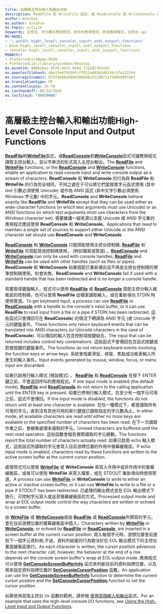 ```yaml
---
title: 高層級主控台輸入和輸出功能
description: ReadFile 和 WriteFile 函式，或 ReadConsole 和 WriteConsole 函式可讓應用程式讀取主控台輸入，並以字串流的形式寫入主控台輸出。
author: miniksa
ms.author: miniksa
ms.topic: article
keywords: 主控台，字元模式應用程式，命令列應用程式，終端應用程式，主控台 api
MS-HAID:
- '\_win32\_high\_level\_console\_input\_and\_output\_functions'
- base.high\_level\_console\_input\_and\_output\_functions
- consoles.high\_level\_console\_input\_and\_output\_functions
MSHAttr:
- PreferredSiteName:MSDN
- PreferredLib:/library/windows/desktop
ms.assetid: 086b1bec-85f8-4e31-848d-7cb2d2703a3d
ms.openlocfilehash: d6e13edf9350fcff812ad02b2d9116c3fe132154
ms.sourcegitcommit: b75f4688e080d300b80c552d0711fdd86b9974bf
ms.translationtype: MT
ms.contentlocale: zh-TW
ms.lasthandoff: 08/24/2020
ms.locfileid: "89059090"
---
```

# <a name="high-level-console-input-and-output-functions"></a><span data-ttu-id="b3a1e-104">高層級主控台輸入和輸出功能</span><span class="sxs-lookup"><span data-stu-id="b3a1e-104">High-Level Console Input and Output Functions</span></span>


<span data-ttu-id="b3a1e-105">[**ReadFile**](https://msdn.microsoft.com/library/windows/desktop/aa365467)和[**WriteFile**](https://msdn.microsoft.com/library/windows/desktop/aa365747)函式，或[**ReadConsole**](readconsole.md)和[**WriteConsole**](writeconsole.md)函式可讓應用程式讀取主控台輸入，並以字串流的形式寫入主控台輸出。</span><span class="sxs-lookup"><span data-stu-id="b3a1e-105">The [**ReadFile**](https://msdn.microsoft.com/library/windows/desktop/aa365467) and [**WriteFile**](https://msdn.microsoft.com/library/windows/desktop/aa365747) functions, or the [**ReadConsole**](readconsole.md) and [**WriteConsole**](writeconsole.md) functions, enable an application to read console input and write console output as a stream of characters.</span></span> <span data-ttu-id="b3a1e-106">**ReadConsole** 和 **WriteConsole** 的行為與 **ReadFile** 和 **WriteFile** 的行為完全相同，不同之處在于可以將它們當做寬字元函式使用 (其中 text 引數必須使用 Unicode) 或作為 ANSI 函式 (其中文字引數必須使用 Windows 字元集) 中的字元。</span><span class="sxs-lookup"><span data-stu-id="b3a1e-106">**ReadConsole** and **WriteConsole** behave exactly like **ReadFile** and **WriteFile** except that they can be used either as wide-character functions (in which text arguments must use Unicode) or as ANSI functions (in which text arguments must use characters from the Windows character set).</span></span> <span data-ttu-id="b3a1e-107">需要維護一組來源以支援 Unicode 或 ANSI 字元集的應用程式應該使用 **ReadConsole** 和 **WriteConsole**。</span><span class="sxs-lookup"><span data-stu-id="b3a1e-107">Applications that need to maintain a single set of sources to support either Unicode or the ANSI character set should use **ReadConsole** and **WriteConsole**.</span></span>

<span data-ttu-id="b3a1e-108">[**ReadConsole**](readconsole.md) 和 [**WriteConsole**](writeconsole.md) 只能搭配使用主控台控制碼; [**ReadFile**](https://msdn.microsoft.com/library/windows/desktop/aa365467) 和 [**WriteFile**](https://msdn.microsoft.com/library/windows/desktop/aa365747) 可搭配其他控制碼使用， (例如檔案或管道) 。</span><span class="sxs-lookup"><span data-stu-id="b3a1e-108">[**ReadConsole**](readconsole.md) and [**WriteConsole**](writeconsole.md) can only be used with console handles; [**ReadFile**](https://msdn.microsoft.com/library/windows/desktop/aa365467) and [**WriteFile**](https://msdn.microsoft.com/library/windows/desktop/aa365747) can be used with other handles (such as files or pipes).</span></span> <span data-ttu-id="b3a1e-109">**ReadConsole** 和 **WriteConsole** 如果搭配已重新導向且不再是主控台控制碼的標準控制碼使用，則會失敗。</span><span class="sxs-lookup"><span data-stu-id="b3a1e-109">**ReadConsole** and **WriteConsole** fail if used with a standard handle that has been redirected and is no longer a console handle.</span></span>

<span data-ttu-id="b3a1e-110">若要取得鍵盤輸入，程式可以使用 [**ReadFile**](https://msdn.microsoft.com/library/windows/desktop/aa365467) 或 [**ReadConsole**](readconsole.md) 搭配主控台輸入緩衝區的控制碼，也可以使用 **ReadFile** 從檔案讀取輸入，或在重新導向 STDIN 時使用管道。</span><span class="sxs-lookup"><span data-stu-id="b3a1e-110">To get keyboard input, a process can use [**ReadFile**](https://msdn.microsoft.com/library/windows/desktop/aa365467) or [**ReadConsole**](readconsole.md) with a handle to the console's input buffer, or it can use **ReadFile** to read input from a file or a pipe if STDIN has been redirected.</span></span> <span data-ttu-id="b3a1e-111">這些函式只會傳回可在 **ReadConsole**) 的情況下轉譯為 ANSI 字元 (或 Unicode 字元的鍵盤事件。</span><span class="sxs-lookup"><span data-stu-id="b3a1e-111">These functions only return keyboard events that can be translated into ANSI characters (or Unicode characters in the case of **ReadConsole**).</span></span> <span data-ttu-id="b3a1e-112">可以傳回的輸入包含控制項按鍵組合。</span><span class="sxs-lookup"><span data-stu-id="b3a1e-112">The input that can be returned includes control key combinations.</span></span> <span data-ttu-id="b3a1e-113">這些函式不會傳回包含函式按鍵或箭號按鍵的鍵盤事件。</span><span class="sxs-lookup"><span data-stu-id="b3a1e-113">The functions do not return keyboard events involving the function keys or arrow keys.</span></span> <span data-ttu-id="b3a1e-114">系統會捨棄滑鼠、視窗、焦點或功能表輸入所產生的輸入事件。</span><span class="sxs-lookup"><span data-stu-id="b3a1e-114">Input events generated by mouse, window, focus, or menu input are discarded.</span></span>

<span data-ttu-id="b3a1e-115">如果已啟用行輸入模式 (預設模式) ， [**ReadFile**](https://msdn.microsoft.com/library/windows/desktop/aa365467) 和 [**ReadConsole**](readconsole.md) 在按下 ENTER 鍵之前，不會返回呼叫的應用程式。</span><span class="sxs-lookup"><span data-stu-id="b3a1e-115">If line input mode is enabled (the default mode), [**ReadFile**](https://msdn.microsoft.com/library/windows/desktop/aa365467) and [**ReadConsole**](readconsole.md) do not return to the calling application until the ENTER key is pressed.</span></span> <span data-ttu-id="b3a1e-116">如果已停用行輸入模式，在至少有一個字元可用之前，函式不會傳回。</span><span class="sxs-lookup"><span data-stu-id="b3a1e-116">If line input mode is disabled, the functions do not return until at least one character is available.</span></span> <span data-ttu-id="b3a1e-117">在任一種模式下，都會讀取所有可用的字元，直到沒有其他可用的索引鍵或已讀取指定的字元數為止。</span><span class="sxs-lookup"><span data-stu-id="b3a1e-117">In either mode, all available characters are read until either no more keys are available or the specified number of characters has been read.</span></span> <span data-ttu-id="b3a1e-118">在下一次讀取作業之前，會緩衝處理未讀取的字元。</span><span class="sxs-lookup"><span data-stu-id="b3a1e-118">Unread characters are buffered until the next read operation.</span></span> <span data-ttu-id="b3a1e-119">這些函數會報告實際讀取的字元總數。</span><span class="sxs-lookup"><span data-stu-id="b3a1e-119">The functions report the total number of characters actually read.</span></span> <span data-ttu-id="b3a1e-120">如果已啟用 echo 輸入模式，這些函式所讀取的字元會寫入目前游標位置的作用中螢幕緩衝區。</span><span class="sxs-lookup"><span data-stu-id="b3a1e-120">If echo input mode is enabled, characters read by these functions are written to the active screen buffer at the current cursor position.</span></span>

<span data-ttu-id="b3a1e-121">處理常式可以使用 [**WriteFile**](https://msdn.microsoft.com/library/windows/desktop/aa365747) 或 **WriteConsole** 來寫入作用中或非作用中的螢幕緩衝區，或者可以使用 **WriteFile** 來寫入檔案，或在 STDOUT 重新導向時使用管道。</span><span class="sxs-lookup"><span data-stu-id="b3a1e-121">A process can use [**WriteFile**](https://msdn.microsoft.com/library/windows/desktop/aa365747) or **WriteConsole** to write to either an active or inactive screen buffer, or it can use **WriteFile** to write to a file or a pipe if STDOUT has been redirected.</span></span> <span data-ttu-id="b3a1e-122">已處理的輸出模式並在 EOL 輸出模式下換行，可控制字元寫入或送至螢幕緩衝區的方式。</span><span class="sxs-lookup"><span data-stu-id="b3a1e-122">Processed output mode and wrap at EOL output mode control the way characters are written or echoed to a screen buffer.</span></span>

<span data-ttu-id="b3a1e-123">由 [**WriteFile**](https://msdn.microsoft.com/library/windows/desktop/aa365747) 或 [**WriteConsole**](writeconsole.md)或由 [**ReadFile**](https://msdn.microsoft.com/library/windows/desktop/aa365467) 或 [**ReadConsole**](readconsole.md)所撰寫的字元，會在目前游標位置的螢幕緩衝區中插入。</span><span class="sxs-lookup"><span data-stu-id="b3a1e-123">Characters written by [**WriteFile**](https://msdn.microsoft.com/library/windows/desktop/aa365747) or [**WriteConsole**](writeconsole.md), or echoed by [**ReadFile**](https://msdn.microsoft.com/library/windows/desktop/aa365467) or [**ReadConsole**](readconsole.md), are inserted in a screen buffer at the current cursor position.</span></span> <span data-ttu-id="b3a1e-124">寫入每個字元時，游標位置會前進到下一個字元資料格;不過，資料列結尾的行為取決於在 EOL 輸出模式下的主控台畫面緩衝區換行。</span><span class="sxs-lookup"><span data-stu-id="b3a1e-124">As each character is written, the cursor position advances to the next character cell; however, the behavior at the end of a row depends on the console screen buffer's wrap at EOL output mode.</span></span> <span data-ttu-id="b3a1e-125">應用程式可以使用 [**GetConsoleScreenBufferInfo**](getconsolescreenbufferinfo.md) 函式來判斷目前的資料指標位置，以及用來設定資料指標位置的 [**SetConsoleCursorPosition**](setconsolecursorposition.md) 函數。</span><span class="sxs-lookup"><span data-stu-id="b3a1e-125">An application can use the [**GetConsoleScreenBufferInfo**](getconsolescreenbufferinfo.md) function to determine the current cursor position and the [**SetConsoleCursorPosition**](setconsolecursorposition.md) function to set the cursor position.</span></span>

<span data-ttu-id="b3a1e-126">如需使用高階主控台 i/o 函數的範例，請參閱 [使用高階輸入和輸出](using-the-high-level-input-and-output-functions.md)函式。</span><span class="sxs-lookup"><span data-stu-id="b3a1e-126">For an example that uses the high-level console I/O functions, see [Using the High-Level Input and Output Functions](using-the-high-level-input-and-output-functions.md).</span></span>

 

 




